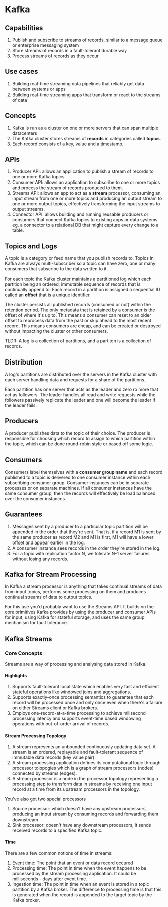 # Kafka

## Capabilities

1. Publish and subscribe to streams of records, similar to a message queue or enterprise messaging system
2. Store streams of records in a fault-tolerant durable way
3. Process streams of records as they occur

## Use cases

1. Building real-time streaming data pipelines that reliably get data between systems or apps
2. Building real-time streaming apps that transform or react to the streams of data

## Concepts

1. Kafka is run as a cluster on one or more servers that can span multiple datacenters
2. The Kafka cluster stores streams of **records** in categories called **topics**.
3. Each record consists of a key, value and a timestamp.

## APIs

1. Producer API: allows an application to publish a stream of records to one or more Kafka topics
2. Consumer API: allows an application to subscribe to one or more topics and process the stream of records produced to them.
3. Streams API: allows an app to act as a **stream** processor, consuming an input stream from one or more topics and producing an output stream to one or more output topics, effectively transforming the input streams to output streams.
4. Connector API: allows building and running reusable producers or consumers that connect Kafka topics to existing apps or data systems. eg. a connector to a relational DB that might capture every change to a table.

## Topics and Logs

A topic is a category or feed name that you publish records to. Topics in Kafka are always multi-subscriber so a topic can have zero, one or many consumers that subscribe to the data written to it.

For each topic the Kafka cluster maintains a partitioned log which each partition being an ordered, immutable sequence of records that is continually append to. Each record in a partition is assigned a sequential ID called an **offset** that is a unique identifier.

The cluster persists all published records (consumed or not) within the retention period. The only metadata that is retained by a consumer is the offset of where it's up to. This means a consumer can reset to an older offset to reprocess data from the past or skip ahead to the most recent record. This means consumers are cheap, and can be created or destroyed without impacting the cluster or other consumers.

TLDR: A log is a collection of partitions, and a partiton is a collection of records.

## Distribution

A log's partitions are distributed over the servers in the Kafka cluster with each server handling data and requests for a share of the partitions.

Each partition has one server that acts as the leader and zero ro more that act as followers. The leader handles all read and write requests while the followers passively replicate the leader and one will become the leader if the leader fails.

## Producers

A producer publishes data to the topic of their choice. The producer is responsible for choosing which record to assign to which partition within the topic, which can be done round-robin style or based off some logic.

## Consumers

Consumers label themselves with a **consumer group name** and each record published to a topic is delivered to one consumer instance within each subscribing consumer group. Consumer instances can be in separate processes or on separate machines. If all consumer instances have the same consumer group, then the records will effectively be load balanced over the consumer instances.

## Guarantees

1. Messages sent by a producer to a particular topic partition will be appended in the order that they're sent. That is, if a record M1 is sent by the same producer as record M2 and M1 is first, M1 will have a lower offset and appear earlier in the log.
2. A consumer instance sees records in the order they're stored in the log.
3. For a topic with replication factor N, we tolerate N-1 server failures without losing any records.

## Kafka for Stream Processing

In Kafka a stream processor is anything that takes continual streams of data from input topics, performs some processing on them and produces continual streams of data to output topics.

For this use you'd probably want to use the Streams API. It builds on the core primitives Kafka provides by using the producer and consumer APIs for input, using Kafka for stateful storage, and uses the same group mechanism for fault tolerance.

## Kafka Streams

### Core Concepts

Streams are a way of processing and analysing data stored in Kafka.

#### Highlights

1. Supports fault-tolerant local state which enables very fast and efficient stateful operations like windowed joins and aggregations.
2. Supports exactly-once processing semantics to guarantee that each record will be processed once and only once even when there's a failure on either Streams client or Kafka brokers.
3. Employs one-record-at-a-time processing to achieve millsecond processing latency and supports event-time based windowing operations with out-of-order arrival of records.

#### Stream Processing Topology

1. A stream represents an unbounded continuously updating data set. A stream is an ordered, replayable and fault-tolerant sequence of immutable data records (key value pair).
2. A stream processing application defines its computational logic through processor tolopogies which is a graph of stream processors (nodes) connected by streams (edges).
3. A stream processor is a node in the processor topology representing a processing step to transform data in streams by receiving one input record at a time from its upstream processors in the topology.

You've also got two special processors

1. Source processor: which doesn't have any upstream processors, producing an input stream by consuming records and forwarding them downstream
2. Sink processor: doesn't have any downstream processors, it sends received records to a specified Kafka topic.

#### Time

There are a few common notions of time in streams:

1. Event time: The point that an event or data record occured
2. Processing time: The point in time when the event happens to be processed by the stream processing application. It could be milliseconds - days after event time.
3. Ingestion time: The point in time when an event is stored in a topic partition by a Kafka broker. The difference to processing time is that this is generated when the record is appended to the target topic by the Kafka broker.
